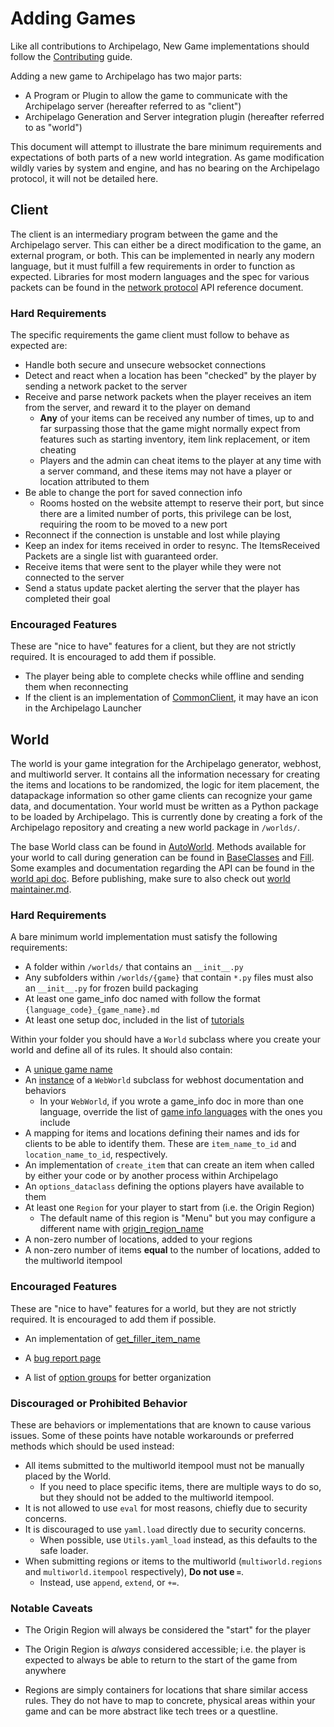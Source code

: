 # Adding Games

Like all contributions to Archipelago, New Game implementations should follow the [Contributing](/docs/contributing.md) 
guide.

Adding a new game to Archipelago has two major parts:

* A Program or Plugin to allow the game to communicate with the Archipelago server (hereafter referred to as "client")
* Archipelago Generation and Server integration plugin (hereafter referred to as "world")

This document will attempt to illustrate the bare minimum requirements and expectations of both parts of a new world
integration. As game modification wildly varies by system and engine, and has no bearing on the Archipelago protocol,
it will not be detailed here.

## Client

The client is an intermediary program between the game and the Archipelago server. This can either be a direct
modification to the game, an external program, or both. This can be implemented in nearly any modern language, but it
must fulfill a few requirements in order to function as expected. Libraries for most modern languages and the spec for 
various packets can be found in the [network protocol](/docs/network%20protocol.md) API reference document.

### Hard Requirements

The specific requirements the game client must follow to behave as expected are:

* Handle both secure and unsecure websocket connections
* Detect and react when a location has been "checked" by the player by sending a network packet to the server
* Receive and parse network packets when the player receives an item from the server, and reward it to the player on
demand
  * **Any** of your items can be received any number of times, up to and far surpassing those that the game might
normally expect from features such as starting inventory, item link replacement, or item cheating
  * Players and the admin can cheat items to the player at any time with a server command, and these items may not have
a player or location attributed to them
* Be able to change the port for saved connection info
  * Rooms hosted on the website attempt to reserve their port, but since there are a limited number of ports, this
privilege can be lost, requiring the room to be moved to a new port
* Reconnect if the connection is unstable and lost while playing
* Keep an index for items received in order to resync. The ItemsReceived Packets are a single list with guaranteed 
order.
* Receive items that were sent to the player while they were not connected to the server
* Send a status update packet alerting the server that the player has completed their goal

### Encouraged Features

These are "nice to have" features for a client, but they are not strictly required. It is encouraged to add them 
if possible.

* The player being able to complete checks while offline and sending them when reconnecting
* If the client is an implementation of [CommonClient](/CommonClient.py), it may have an icon in the Archipelago 
  Launcher

## World

The world is your game integration for the Archipelago generator, webhost, and multiworld server. It contains all the
information necessary for creating the items and locations to be randomized, the logic for item placement, the 
datapackage information so other game clients can recognize your game data, and documentation. Your world must be
written as a Python package to be loaded by Archipelago. This is currently done by creating a fork of the Archipelago
repository and creating a new world package in `/worlds/`. 

The base World class can be found in [AutoWorld](/worlds/AutoWorld.py). Methods available for your world to call during generation 
can be found in [BaseClasses](/BaseClasses.py) and [Fill](/Fill.py). Some examples and documentation regarding the API can be found 
in the [world api doc](/docs/world%20api.md). Before publishing, make sure to also check out [world maintainer.md](/docs/world%20maintainer.md).

### Hard Requirements

A bare minimum world implementation must satisfy the following requirements:

* A folder within `/worlds/` that contains an `__init__.py`
* Any subfolders within `/worlds/{game}` that contain `*.py` files must also an `__init__.py` for frozen build packaging
* At least one game_info doc named with follow the format `{language_code}_{game_name}.md`
* At least one setup doc, included in the list of [tutorials](https://github.com/ArchipelagoMW/Archipelago/blob/main/worlds/AutoWorld.py#L213)

Within your folder you should have a `World` subclass where you create your world and define all of its rules. 
It should also contain:

* A [unique game name](https://github.com/ArchipelagoMW/Archipelago/blob/main/worlds/AutoWorld.py#L260)
* An [instance](https://github.com/ArchipelagoMW/Archipelago/blob/main/worlds/AutoWorld.py#L295) of a `WebWorld` 
subclass for webhost documentation and behaviors
  * In your `WebWorld`, if you wrote a game_info doc in more than one language, override the list of 
  [game info languages](https://github.com/ArchipelagoMW/Archipelago/blob/main/worlds/AutoWorld.py#L210) with the ones you include
* A mapping for items and locations defining their names and ids for clients to be able to identify them. These are 
`item_name_to_id` and `location_name_to_id`, respectively.
* An implementation of `create_item` that can create an item when called by either your code or by another process 
within Archipelago
* An `options_dataclass` defining the options players have available to them
* At least one `Region` for your player to start from (i.e. the Origin Region)
  * The default name of this region is "Menu" but you may configure a different name with 
  [origin_region_name](https://github.com/ArchipelagoMW/Archipelago/blob/main/worlds/AutoWorld.py#L298-L299)
* A non-zero number of locations, added to your regions
* A non-zero number of items **equal** to the number of locations, added to the multiworld itempool

### Encouraged Features

These are "nice to have" features for a world, but they are not strictly required. It is encouraged to add them 
if possible.

* An implementation of [get_filler_item_name](https://github.com/ArchipelagoMW/Archipelago/blob/main/worlds/AutoWorld.py#L473)

* A [bug report page](https://github.com/ArchipelagoMW/Archipelago/blob/main/worlds/AutoWorld.py#L220)
* A list of [option groups](https://github.com/ArchipelagoMW/Archipelago/blob/main/worlds/AutoWorld.py#L226) for better
organization

### Discouraged or Prohibited Behavior

These are behaviors or implementations that are known to cause various issues. Some of these points have notable
workarounds or preferred methods which should be used instead:

* All items submitted to the multiworld itempool must not be manually placed by the World. 
  * If you need to place specific items, there are multiple ways to do so, but they should not be added to the 
  multiworld itempool.
* It is not allowed to use `eval` for most reasons, chiefly due to security concerns. 
* It is discouraged to use `yaml.load` directly due to security concerns.
  * When possible, use `Utils.yaml_load` instead, as this defaults to the safe loader.
* When submitting regions or items to the multiworld (`multiworld.regions` and `multiworld.itempool` respectively), 
**Do not use `=`**. 
  * Instead, use `append`, `extend`, or `+=`. 

### Notable Caveats

* The Origin Region will always be considered the "start" for the player
* The Origin Region is *always* considered accessible; i.e. the player is expected to always be able to return to the
start of the game from anywhere

* Regions are simply containers for locations that share similar access rules. They do not have to map to 
concrete, physical areas within your game and can be more abstract like tech trees or a questline.

